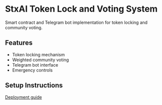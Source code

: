 # StxAI Token Lock and Voting System

Smart contract and Telegram bot implementation for token locking and community voting.

## Features
- Token locking mechanism
- Weighted community voting
- Telegram bot interface
- Emergency controls

## Setup Instructions
[Deployment guide](docs/deployment.md)
